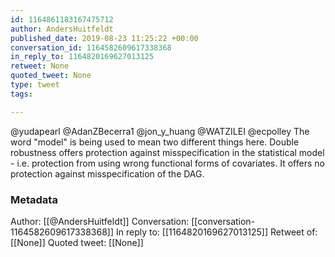 ```yaml
---
id: 1164861183167475712
author: AndersHuitfeldt
published_date: 2019-08-23 11:25:22 +00:00
conversation_id: 1164582609617338368
in_reply_to: 1164820169627013125
retweet: None
quoted_tweet: None
type: tweet
tags:

---
```


@yudapearl @AdanZBecerra1 @jon_y_huang @WATZILEI @ecpolley The word "model" is being used to mean two different things here. Double robustness offers protection against misspecification in the statistical model - i.e. protection from using wrong functional forms of covariates. It offers no protection against misspecification of the DAG.

### Metadata

Author: [[@AndersHuitfeldt]]
Conversation: [[conversation-1164582609617338368]]
In reply to: [[1164820169627013125]]
Retweet of: [[None]]
Quoted tweet: [[None]]
